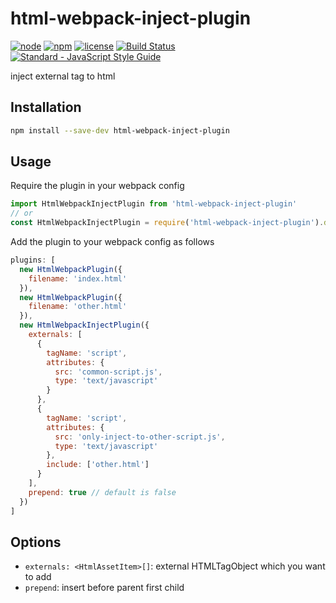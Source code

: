 # html-webpack-inject-plugin

[![node](https://img.shields.io/node/v/html-webpack-inject-plugin.svg)](https://www.npmjs.com/package/html-webpack-inject-plugin)
[![npm](https://img.shields.io/npm/v/html-webpack-inject-plugin.svg)](https://www.npmjs.com/package/html-webpack-inject-plugin)
[![license](https://img.shields.io/npm/l/html-webpack-inject-plugin.svg)](https://github.com/kagawagao/html-webpack-inject-plugin/blob/master/LICENSE)
[![Build Status](https://travis-ci.org/kagawagao/html-webpack-inject-plugin.svg?branch=master)](https://travis-ci.org/kagawagao/html-webpack-inject-plugin)
[![Standard - JavaScript Style Guide](https://img.shields.io/badge/code_style-standard-brightgreen.svg)](http://standardjs.com/)

inject external tag to html

## Installation

```bash
npm install --save-dev html-webpack-inject-plugin
```

## Usage

Require the plugin in your webpack config

```javascript
import HtmlWebpackInjectPlugin from 'html-webpack-inject-plugin'
// or
const HtmlWebpackInjectPlugin = require('html-webpack-inject-plugin').default
```

Add the plugin to your webpack config as follows

```javascript
plugins: [
  new HtmlWebpackPlugin({
    filename: 'index.html'
  }),
  new HtmlWebpackPlugin({
    filename: 'other.html'
  }),
  new HtmlWebpackInjectPlugin({
    externals: [
      {
        tagName: 'script',
        attributes: {
          src: 'common-script.js',
          type: 'text/javascript'
        }
      },
      {
        tagName: 'script',
        attributes: {
          src: 'only-inject-to-other-script.js',
          type: 'text/javascript'
        },
        include: ['other.html']
      }
    ],
    prepend: true // default is false
  })
]
```

## Options

- `externals: <HtmlAssetItem>[]`: external HTMLTagObject which you want to add
- `prepend`: insert before parent first child

